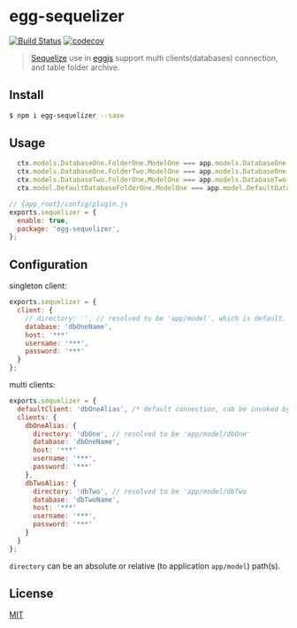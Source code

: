 # egg-sequelizer

[![Build Status](https://www.travis-ci.org/lakca/egg-sequelizer.svg?branch=master)](https://www.travis-ci.org/lakca/egg-sequelizer)
[![codecov](https://codecov.io/gh/lakca/egg-sequelizer/branch/master/graph/badge.svg)](https://codecov.io/gh/lakca/egg-sequelizer)

> [Sequelize](http://docs.sequelizejs.com) use in [eggjs](https://eggjs.org)
> support multi clients(databases) connection, and table folder archive.

## Install

```bash
$ npm i egg-sequelizer --save
```

## Usage

```javascript
  ctx.models.DatabaseOne.FolderOne.ModelOne === app.models.DatabaseOne.FolderOne.ModelOne
  ctx.models.DatabaseOne.FolderTwo.ModelOne === app.models.DatabaseOne.FolderTwo.ModelOne
  ctx.models.DatabaseTwo.FolderOne.ModelOne === app.models.DatabaseTwo.FolderOne.ModelOne
  ctx.model.DefaultDatabaseFolderOne.ModelOne === app.model.DefaultDatabaseFolderOne.ModelOne
```

```js
// {app_root}/config/plugin.js
exports.sequelizer = {
  enable: true,
  package: 'egg-sequelizer',
};
```

## Configuration

singleton client:
```javascript
exports.sequelizer = {
  client: {
    // directory: '', // resolved to be 'app/model', which is default.
    database: 'dbOneName',
    host: '***'
    username: '***',
    password: '***'
  }
};
```
multi clients:
```javascript
exports.sequelizer = {
  defaultClient: 'dbOneAlias', /* default connection, cab be invoked by 'app.model' */
  clients: {
    dbOneAlias: {
      directory: 'dbOne', // resolved to be 'app/model/dbOne'
      database: 'dbOneName',
      host: '***'
      username: '***',
      password: '***'
    },
    dbTwoAlias: {
      directory: 'dbTwo', // resolved to be 'app/model/dbTwo
      database: 'dbTwoName',
      host: '***'
      username: '***',
      password: '***'
    }
  }
};
```

`directory` can be an absolute or relative (to application `app/model`) path(s).

## License

[MIT](LICENSE)
